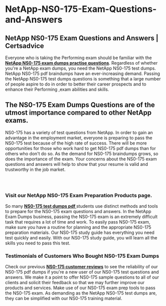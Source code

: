 # NetApp-NS0-175-Exam-Questions-and-Answers
<h2><strong>NetApp NS0-175 Exam Questions and Answers | Certsadvice</strong></h2> <p>Everyone who is taking the Performing exam should be familiar with the <a href="http://www.certsadvice.com/netapp/ns0-175-practice-questions"><strong>NetApp NS0-175 exam dumps practise questions</strong></a>. Regardless of whether you&#39;re a NetApp exam dumps, you need the NetApp NS0-175 test dumps. NetApp NS0-175 pdf braindumps have an ever-increasing demand. Passing the NetApp NS0-175 test dumps questions is something that a large number of people aspire to do in order to better their career prospects and to enhance their Performing ,exam abilities and skills.</p> <h2><strong>The NS0-175 Exam Dumps Questions are of the utmost importance compared to other NetApp exams.</strong></h2> <p>NS0-175 has a variety of test questions from NetApp. In order to gain an advantage in the employment market, everyone is preparing to pass the NS0-175 test because of the high rate of success. There will be more opportunities for those who work hard to get NS0-175 pdf dumps than for others who don&#39;t do so. As the demand for NS0-175 braindumps grows, so does the importance of the exam. Your concerns about the NS0-175 exam questions and answers will help to show that your resume is valid and trustworthy in the job market.</p> <p><a href="http://www.certsadvice.com/netapp/ns0-175-practice-questions" style="display: block; padding: 1em 0; text-align: center; "><img alt="" src="https://1.bp.blogspot.com/-RUOr8Wn-CRk/YUYAxC8kcHI/AAAAAAAAAnw/F7BbdI3tw8QDj5z8iX0vQAioQzKiUxduwCLcBGAsYHQ/s0/unnamed.jpg" /></a></p> <h3><strong>Visit our NetApp NS0-175 Exam Preparation Products page.</strong></h3> <p>So many <a href="http://www.certsadvice.com/netapp/ns0-175-practice-questions"><strong>NS0-175 test dumps pdf </strong></a>students use distinct methods and tools to prepare for the NS0-175 exam questions and answers. In the NetApp Exam Dumps business, passing the NS0-175 exam is an extremely difficult task that requires a lot of time and work. To easily pass NS0-175 exam, make sure you have a routine for planning and the appropriate NS0-175 preparation materials. Our NS0-175 study guide has everything you need test quickly and easily. With our NS0-175 study guide, you will learn all the skills you need to pass this test.</p> <h3><strong>Testimonials of Customers Who Bought NS0-175 Exam Dumps</strong></h3> <p>Check our previous <a href="http://www.certsadvice.com/netapp/ns0-175-practice-questions"><strong>NS0-175 customer reviews</strong></a> to see the reliability of our NS0-175 pdf dumps if you&#39;re a new user of our NS0-175 test questions and answers. We make it a point to offer NS0-175 sample questions to all of our clients and solicit their feedback so that we may further improve our products and services. Make use of our NS0-175 exam prep tools to pass the NS0-175 exam. As demanding as the NetApp NS0-175 test dumps are, they can be simplified with our NS0-175 training material.</p>
